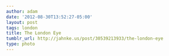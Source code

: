 ```yaml
---
author: adam
date: '2012-08-30T13:52:27-05:00'
layout: post
tags: london
title: The London Eye
tumblr_url: http://jahnke.us/post/30539213933/the-london-eye
type: photo
---
```


